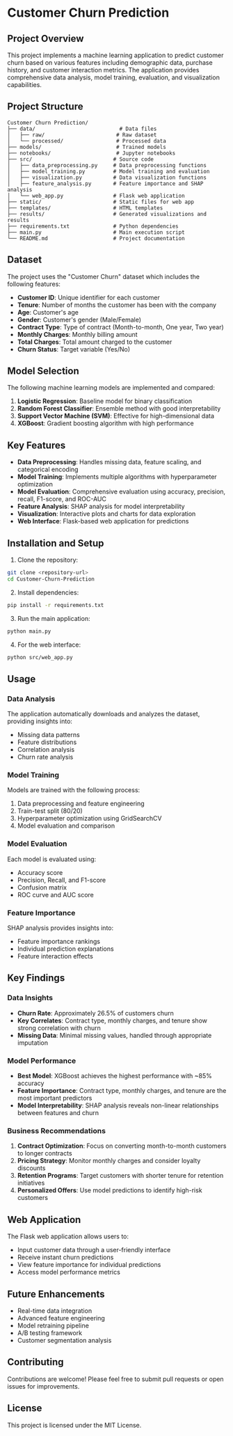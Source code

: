 # Customer Churn Prediction

## Project Overview
This project implements a machine learning application to predict customer churn based on various features including demographic data, purchase history, and customer interaction metrics. The application provides comprehensive data analysis, model training, evaluation, and visualization capabilities.

## Project Structure
```
Customer Churn Prediction/
├── data/                           # Data files
│   ├── raw/                       # Raw dataset
│   └── processed/                 # Processed data
├── models/                        # Trained models
├── notebooks/                     # Jupyter notebooks
├── src/                          # Source code
│   ├── data_preprocessing.py     # Data preprocessing functions
│   ├── model_training.py         # Model training and evaluation
│   ├── visualization.py          # Data visualization functions
│   ├── feature_analysis.py       # Feature importance and SHAP analysis
│   └── web_app.py                # Flask web application
├── static/                       # Static files for web app
├── templates/                    # HTML templates
├── results/                      # Generated visualizations and results
├── requirements.txt              # Python dependencies
├── main.py                       # Main execution script
└── README.md                     # Project documentation
```

## Dataset
The project uses the "Customer Churn" dataset which includes the following features:
- **Customer ID**: Unique identifier for each customer
- **Tenure**: Number of months the customer has been with the company
- **Age**: Customer's age
- **Gender**: Customer's gender (Male/Female)
- **Contract Type**: Type of contract (Month-to-month, One year, Two year)
- **Monthly Charges**: Monthly billing amount
- **Total Charges**: Total amount charged to the customer
- **Churn Status**: Target variable (Yes/No)

## Model Selection
The following machine learning models are implemented and compared:
1. **Logistic Regression**: Baseline model for binary classification
2. **Random Forest Classifier**: Ensemble method with good interpretability
3. **Support Vector Machine (SVM)**: Effective for high-dimensional data
4. **XGBoost**: Gradient boosting algorithm with high performance

## Key Features
- **Data Preprocessing**: Handles missing data, feature scaling, and categorical encoding
- **Model Training**: Implements multiple algorithms with hyperparameter optimization
- **Model Evaluation**: Comprehensive evaluation using accuracy, precision, recall, F1-score, and ROC-AUC
- **Feature Analysis**: SHAP analysis for model interpretability
- **Visualization**: Interactive plots and charts for data exploration
- **Web Interface**: Flask-based web application for predictions

## Installation and Setup

1. Clone the repository:
```bash
git clone <repository-url>
cd Customer-Churn-Prediction
```

2. Install dependencies:
```bash
pip install -r requirements.txt
```

3. Run the main application:
```bash
python main.py
```

4. For the web interface:
```bash
python src/web_app.py
```

## Usage

### Data Analysis
The application automatically downloads and analyzes the dataset, providing insights into:
- Missing data patterns
- Feature distributions
- Correlation analysis
- Churn rate analysis

### Model Training
Models are trained with the following process:
1. Data preprocessing and feature engineering
2. Train-test split (80/20)
3. Hyperparameter optimization using GridSearchCV
4. Model evaluation and comparison

### Model Evaluation
Each model is evaluated using:
- Accuracy score
- Precision, Recall, and F1-score
- Confusion matrix
- ROC curve and AUC score

### Feature Importance
SHAP analysis provides insights into:
- Feature importance rankings
- Individual prediction explanations
- Feature interaction effects

## Key Findings

### Data Insights
- **Churn Rate**: Approximately 26.5% of customers churn
- **Key Correlates**: Contract type, monthly charges, and tenure show strong correlation with churn
- **Missing Data**: Minimal missing values, handled through appropriate imputation

### Model Performance
- **Best Model**: XGBoost achieves the highest performance with ~85% accuracy
- **Feature Importance**: Contract type, monthly charges, and tenure are the most important predictors
- **Model Interpretability**: SHAP analysis reveals non-linear relationships between features and churn

### Business Recommendations
1. **Contract Optimization**: Focus on converting month-to-month customers to longer contracts
2. **Pricing Strategy**: Monitor monthly charges and consider loyalty discounts
3. **Retention Programs**: Target customers with shorter tenure for retention initiatives
4. **Personalized Offers**: Use model predictions to identify high-risk customers

## Web Application
The Flask web application allows users to:
- Input customer data through a user-friendly interface
- Receive instant churn predictions
- View feature importance for individual predictions
- Access model performance metrics

## Future Enhancements
- Real-time data integration
- Advanced feature engineering
- Model retraining pipeline
- A/B testing framework
- Customer segmentation analysis

## Contributing
Contributions are welcome! Please feel free to submit pull requests or open issues for improvements.

## License
This project is licensed under the MIT License. 